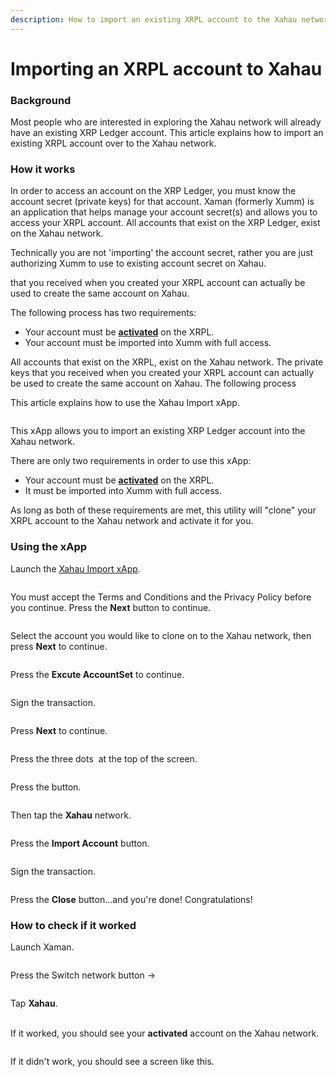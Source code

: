 ```yaml
---
description: How to import an existing XRPL account to the Xahau network
---
```


# Importing an XRPL account to Xahau

### Background

Most people who are interested in exploring the Xahau network will already have an existing XRP Ledger account.  This article explains how to import an existing XRPL account over to the Xahau network.

### How it works

In order to access an account on the XRP Ledger, you must know the account secret (private keys) for that account. Xaman (formerly Xumm) is an application that helps manage your account secret(s) and allows you to access your XRPL account. All accounts that exist on the XRP Ledger,  exist on the Xahau network.&#x20;



Technically you are not 'importing' the account secret, rather you are just authorizing Xumm to use to existing account secret on Xahau.&#x20;



that you received when you created your XRPL account can actually be used to create the same account on Xahau.&#x20;

The following process has two requirements:

* Your account must be [**activated**](../../getting-started/how-to-activate-a-new-xrpl-account.md) on the XRPL.
* Your account must be imported into Xumm with full access.



All accounts that exist on the XRPL,  exist on the Xahau network. The private keys that you received when you created your XRPL account can actually be used to create the same account on Xahau. The following process&#x20;

&#x20;

This article explains how to use the Xahau Import xApp.

<figure><img src="../../.gitbook/assets/image (5) (1).png" alt=""><figcaption></figcaption></figure>

This xApp allows you to import an existing XRP Ledger account into the Xahau network.

There are only two requirements in order to use this xApp:

* Your account must be [**activated**](../../getting-started/how-to-activate-a-new-xrpl-account.md) on the XRPL.
* It must be imported into Xumm with full access.

As long as both of these requirements are met, this utility will "clone" your XRPL account to the Xahau network and activate it for you.

### Using the xApp

Launch the [Xahau Import xApp](https://xumm.app/detect/xapp:nixer.xahauimport).

<figure><img src="../../.gitbook/assets/image (3) (1) (1).png" alt=""><figcaption></figcaption></figure>

You must accept the Terms and Conditions and the Privacy Policy before you continue. Press the **Next** button to continue.

<figure><img src="../../.gitbook/assets/image (43).png" alt=""><figcaption></figcaption></figure>

Select the account you would like to clone on to the Xahau network, then press **Next** to continue.

<figure><img src="../../.gitbook/assets/image (2) (1) (1).png" alt=""><figcaption></figcaption></figure>

Press the **Excute AccountSet** to continue.

<figure><img src="../../.gitbook/assets/image (6).png" alt=""><figcaption></figcaption></figure>

Sign the transaction.

<figure><img src="../../.gitbook/assets/image (1) (1) (1).png" alt=""><figcaption></figcaption></figure>

Press **Next** to continue.

<figure><img src="../../.gitbook/assets/image (1) (1).png" alt=""><figcaption></figcaption></figure>

Press the three dots <img src="../../.gitbook/assets/image (3) (1).png" alt="" data-size="line"> at the top of the screen.

<figure><img src="../../.gitbook/assets/image (4).png" alt=""><figcaption></figcaption></figure>

Press the <img src="../../.gitbook/assets/image (5).png" alt="" data-size="line">button.

<figure><img src="../../.gitbook/assets/image.png" alt=""><figcaption></figcaption></figure>

Then tap the **Xahau** network.

<figure><img src="../../.gitbook/assets/image (1).png" alt=""><figcaption></figcaption></figure>

Press the **Import Account** button.

<figure><img src="../../.gitbook/assets/image (2).png" alt=""><figcaption></figcaption></figure>

Sign the transaction.

<figure><img src="../../.gitbook/assets/image (44).png" alt=""><figcaption></figcaption></figure>

Press the **Close** button...and you're done! Congratulations!

### How to check if it worked

Launch Xaman.

<figure><img src="../../.gitbook/assets/image (45).png" alt=""><figcaption></figcaption></figure>

Press the Switch network button -> <img src="../../.gitbook/assets/image (46).png" alt="" data-size="line">

<figure><img src="../../.gitbook/assets/image (47).png" alt=""><figcaption></figcaption></figure>

Tap **Xahau**.

\
If it worked, you should see your **activated** account on the Xahau network.

<figure><img src="../../.gitbook/assets/image (49).png" alt=""><figcaption></figcaption></figure>

If it didn't work, you should see a screen like this.

<figure><img src="../../.gitbook/assets/image (50).png" alt=""><figcaption></figcaption></figure>
